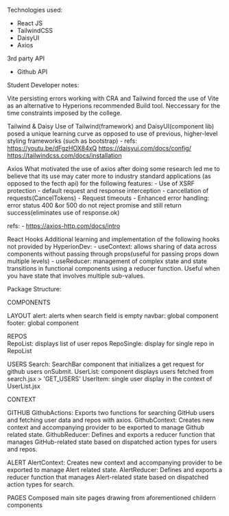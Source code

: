 Technologies used:

- React JS
- TailwindCSS
- DaisyUI
- Axios

3rd party API

- Github API

Student Developer notes: 

Vite
   persisting errors working with CRA and Tailwind forced the use of Vite as an alternative to Hyperions recommended Build tool. Neccessary for the time constraints imposed by the college.

Tailwind & Daisy
   Use of Tailwind(framework) and DaisyUI(component lib) posed a unique learning curve as opposed to use of previous, higher-level styling frameworks (such as bootstrap)
      - refs:
         https://youtu.be/dFgzHOX84xQ
         https://daisyui.com/docs/config/
         https://tailwindcss.com/docs/installation

Axios
   What motivated the use of axios after doing some research led me to believe that its use may cater more to industry standard applications (as opposed to the fecth api) for the following features:
      - Use of XSRF protection
      - default request and response interception
      - cancellation of requests(CancelTokens)
      - Request timeouts
      - Enhanced error handling: error status 400 &or 500 do not reject promise and still return success(eliminates use of response.ok)

   refs:
      - https://axios-http.com/docs/intro

React Hooks
   Additional learning and implementation of the following hooks not provided by HyperionDev: 
      - useContext: allows sharing of data across components without passing through props(useful for passing props down multiple levels)
      - useReducer: management of complex state and state transitions in functional components using a reducer function. Useful when you have state that involves multiple sub-values.


Package Structure:

COMPONENTS

   LAYOUT 
      alert: alerts when search field is empty
      navbar: global component
      footer: global component

   REPOS  
      RepoList: displays list of user repos
      RepoSingle: display for single repo in RepoList
      
   USERS
      Search: SearchBar component that initializes a get request for github users onSubmit.
      UserList: component displays users fetched from search.jsx > 'GET_USERS' 
      UserItem: single user display in the context of UserList.jsx

CONTEXT

   GITHUB
      GithubActions: Exports two functions for searching GitHub users and fetching user data and repos with axios.
      GithubContext: Creates new context and  accompanying provider to be exported to manage Github related state.
      GithubReducer: Defines and exports a reducer function that manages GitHub-related state based on dispatched action types for users and repos.

   ALERT
      AlertContext: Creates new context and  accompanying provider to be exported to manage Alert related state.
      AlertReducer: Defines and exports a reducer function that manages Alert-related state based on dispatched action types for search.

PAGES
   Composed main site pages drawing from aforementioned childern components